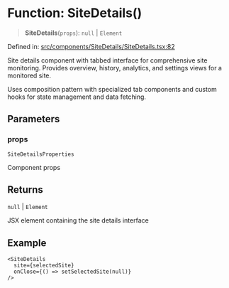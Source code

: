 # Function: SiteDetails()

> **SiteDetails**(`props`): `null` \| `Element`

Defined in: [src/components/SiteDetails/SiteDetails.tsx:82](https://github.com/Nick2bad4u/Uptime-Watcher/blob/2a45eeb1723f8f7089001af2c92aa07d82dfe7e4/src/components/SiteDetails/SiteDetails.tsx#L82)

Site details component with tabbed interface for comprehensive site monitoring.
Provides overview, history, analytics, and settings views for a monitored site.

Uses composition pattern with specialized tab components and custom hooks for
state management and data fetching.

## Parameters

### props

`SiteDetailsProperties`

Component props

## Returns

`null` \| `Element`

JSX element containing the site details interface

## Example

```tsx
<SiteDetails
  site={selectedSite}
  onClose={() => setSelectedSite(null)}
/>
```
